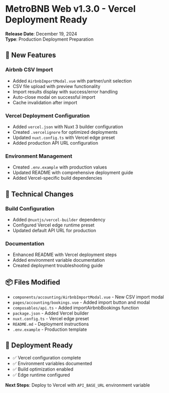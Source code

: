 # MetroBNB Web v1.3.0 - Vercel Deployment Ready

**Release Date**: December 19, 2024  
**Type**: Production Deployment Preparation

## 🚀 New Features

### Airbnb CSV Import
- Added `AirbnbImportModal.vue` with partner/unit selection
- CSV file upload with preview functionality
- Import results display with success/error handling
- Auto-close modal on successful import
- Cache invalidation after import

### Vercel Deployment Configuration
- Added `vercel.json` with Nuxt 3 builder configuration
- Created `.vercelignore` for optimized deployments
- Updated `nuxt.config.ts` with Vercel edge preset
- Added production API URL configuration

### Environment Management
- Created `.env.example` with production values
- Updated README with comprehensive deployment guide
- Added Vercel-specific build dependencies

## 🔧 Technical Changes

### Build Configuration
- Added `@nuxtjs/vercel-builder` dependency
- Configured Vercel edge runtime preset
- Updated default API URL for production

### Documentation
- Enhanced README with Vercel deployment steps
- Added environment variable documentation
- Created deployment troubleshooting guide

## 📦 Files Modified
- `components/accounting/AirbnbImportModal.vue` - New CSV import modal
- `pages/accounting/bookings.vue` - Added import button and modal
- `composables/api.ts` - Added importAirbnbBookings function
- `package.json` - Added Vercel builder
- `nuxt.config.ts` - Vercel edge preset
- `README.md` - Deployment instructions
- `.env.example` - Production template

## 🎯 Deployment Ready
- ✅ Vercel configuration complete
- ✅ Environment variables documented
- ✅ Build optimization enabled
- ✅ Edge runtime configured

**Next Steps**: Deploy to Vercel with `API_BASE_URL` environment variable